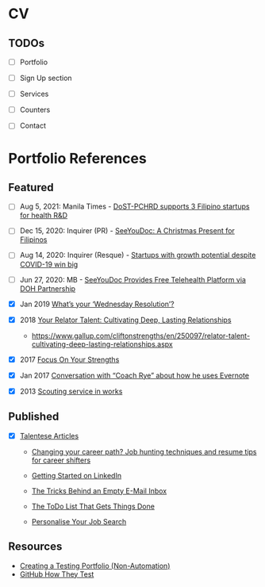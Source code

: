 # CV

## TODOs

- [ ] Portfolio
- [ ] Sign Up section
- [ ] Services
- [ ] Counters
- [ ] Contact


# Portfolio References

## Featured

- [ ] Aug 5, 2021: Manila Times - [DoST-PCHRD supports 3 Filipino startups for health R&D](https://www.manilatimes.net/2021/08/05/public-square/dost-pchrd-supports-3-filipino-startups-for-health-rd/1809676)
- [ ] Dec 15, 2020: Inquirer (PR) - [SeeYouDoc: A Christmas Present for Filipinos](https://technology.inquirer.net/106486/seeyoudoc-a-christmas-present-for-filipinos)
- [ ] Aug 14, 2020: Inquirer (Resque) - [Startups with growth potential despite COVID-19 win big](https://business.inquirer.net/305212/startups-with-growth-potential-despite-covid-19-win-big#ixzz7LXTj1qPZ)
- [ ] Jun 27, 2020: MB - [SeeYouDoc Provides Free Telehealth Platform via DOH Partnership](https://mb.com.ph/2020/06/27/seeyoudoc-provides-free-telehealth-platform-via-doh-partnership/)

- [x] Jan 2019 [What’s your ‘Wednesday Resolution’?](https://businessmirror.com.ph/2017/01/24/whats-wednesday-resolution/)
- [x] 2018 [Your Relator Talent: Cultivating Deep, Lasting Relationships](https://www.spreaker.com/user/gallupstrengthscenter/gallup-theme-thursday-season-3-relator) 
    - https://www.gallup.com/cliftonstrengths/en/250097/relator-talent-cultivating-deep-lasting-relationships.aspx
- [x] 2017 [Focus On Your Strengths](https://www.udemy.com/course/focus-on-your-strengths/)
- [x] Jan 2017 [Conversation with “Coach Rye” about how he uses Evernote](http://clrdigitalmedia.com/conversation-with-coach-rye-about-how-he-uses-evernote-009tedp/)
- [x] 2013 [Scouting service in works](https://www.philstar.com/sports/2013/01/25/900930/scouting-service-works)

## Published

- [x] [Talentese Articles](https://www.talentese.com/?s=ryan+salvanera&et_pb_searchform_submit=et_search_proccess&et_pb_include_posts=yes)
    - [Changing your career path? Job hunting techniques and resume tips for career shifters](https://www.talentese.com/job-hunting-techniques-and-resume-tips-for-career-shifters/)
    - [Getting Started on LinkedIn](https://www.talentese.com/getting-started-on-linkedin/)

    - [The Tricks Behind an Empty E-Mail Inbox](https://www.talentese.com/the-tricks-behind-an-empty-inbox/)
    - [The ToDo List That Gets Things Done](https://www.talentese.com/the-list-that-gets-things-done/)
    - [Personalise Your Job Search](https://www.talentese.com/personalize-your-job-search/)

## Resources

- [Creating a Testing Portfolio (Non-Automation)](https://theqaconnection.com/2021/01/06/test-portfolio/)
- [GitHub How They Test](https://github.com/abhivaikar/howtheytest)